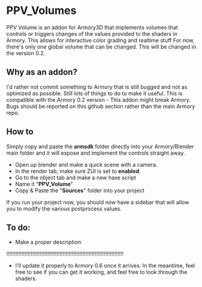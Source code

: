 # PPV_Volumes
PPV Volume is an addon for Armory3D that implements volumes that controls or triggers changes
of the values provided to the shaders in Armory.
This allows for interactive color grading and realtime stuff
For now, there's only one global volume that can be changed. This will be changed in the version 0.2.

## Why as an addon?
I'd rather not commit something to Armory that is still bugged and not as optimized as possible. Still lots of things to do to make it useful. This is compatible with the Armory 0.2 version - This addon might break Armory. Bugs should be reported on this github section rather than the main Armory repo.


## How to
Simply copy and paste the **armsdk** folder directly into your Armory/Blender main folder and it will expose and implement the controls straight away.

- Open up blender and make a quick scene with a camera.
- In the render tab, make sure ZUI is set to **enabled**.
- Go to the object tab and make a new haxe script
- Name it "**PPV_Volume**"
- Copy & Paste the "**Sources**" folder into your project

If you run your project now, you should now have a sidebar that will allow you to modify the various postprocess values.

## To do:
- Make a proper description

!!!!!!!!!!!!!!!!!!!!!!!!!!!!!!!!!!!!!!!!!!!!!!!!!!!!!!!!!!!!!!!!!!!!!!!!!!!!!
- I'll update it properly to Armory 0.6 once it arrives. In the meantime, feel free to see if you can get it working, and feel free to look through the shaders.